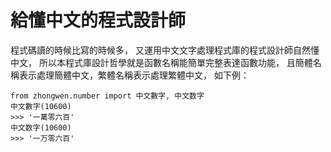 # 給懂中文的程式設計師

程式碼讀的時候比寫的時候多，
又運用中文文字處理程式庫的程式設計師自然懂中文，
所以本程式庫設計哲學就是函數名稱能簡單完整表達函數功能，
且簡體名稱表示處理簡體中文，繁體名稱表示處理繁體中文，
如下例： 

    from zhongwen.number import 中文數字, 中文数字
    中文數字(10600)
    >>> '一萬零六百'
    中文数字(10600)
    >>> '一万零六百'
